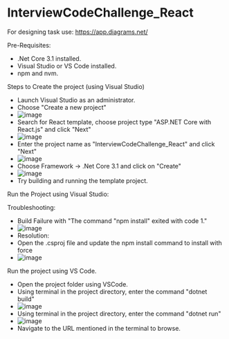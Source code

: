 # InterviewCodeChallenge_React

For designing task use:
https://app.diagrams.net/

Pre-Requisites:
* .Net Core 3.1 installed.
* Visual Studio or VS Code installed.
* npm and nvm.


Steps to Create the project (using Visual Studio)
* Launch Visual Studio as an administrator.
* Choose "Create a new project"
*   ![image](https://user-images.githubusercontent.com/6515261/169511752-eebc5e4b-f8be-4b66-80cb-128c3ce3305a.png)
*   Search for React template, choose project type "ASP.NET Core with React.js" and click "Next"
*   ![image](https://user-images.githubusercontent.com/6515261/169511903-cdd65700-6de1-4327-be3f-19e4671656b2.png)
*   Enter the project name as "InterviewCodeChallenge_React" and click "Next"
*   ![image](https://user-images.githubusercontent.com/6515261/169512097-2639e5a8-60ea-45f8-b348-29a1052009e4.png)
*   Choose Framework -> .Net Core 3.1 and click on "Create"
*   ![image](https://user-images.githubusercontent.com/6515261/169512215-31dfe20e-4c8c-4dd6-8d13-b6f6a07665a0.png)
*   Try building and running the template project.

Run the Project using Visual Studio:

Troubleshooting:
* Build Failure with "The command "npm install" exited with code 1."
* ![image](https://user-images.githubusercontent.com/6515261/169512529-585c1a1a-dec1-45e3-9518-939d164c62dd.png)
* Resolution:
* Open the .csproj file and update the npm install command to install with force
* ![image](https://user-images.githubusercontent.com/6515261/169512949-4ce92ba1-c9a9-438f-81fc-62e34c9f922b.png)

Run the project using VS Code.
* Open the project folder using VSCode.
* Using terminal in the project directory, enter the command "dotnet build"
* ![image](https://user-images.githubusercontent.com/6515261/169513395-78ab4f1a-a544-45a2-bedc-227bd12081ac.png)
* Using terminal in the project directory, enter the command "dotnet run"
* ![image](https://user-images.githubusercontent.com/6515261/169513568-801bcf2b-0176-497e-bbd8-832072f3df4a.png)
* Navigate to the URL mentioned in the terminal to browse.






